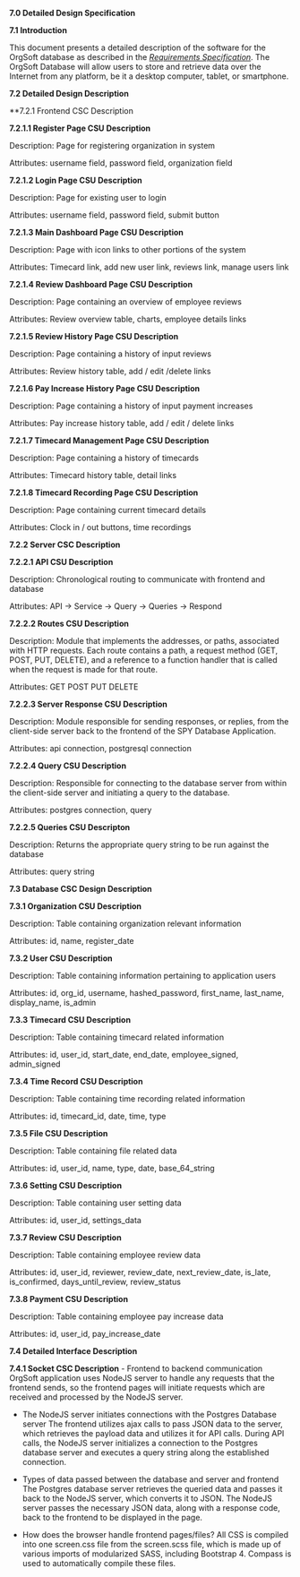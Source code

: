 **7.0	Detailed Design Specification**

**7.1	Introduction**

This document presents a detailed description of the software for the OrgSoft database as described in the [*Requirements Specification*](https://github.com/cjdellomes/OrgSoft/blob/master/Deliverables/software-requirements-specifications.md). The OrgSoft Database will allow users to store and retrieve data over the Internet from any platform, be it a desktop computer, tablet, or smartphone.

**7.2 Detailed Design Description**

**7.2.1 Frontend CSC Description

**7.2.1.1 Register Page CSU Description**

Description: Page for registering organization in system

Attributes: username field, password field, organization field

**7.2.1.2 Login Page CSU Description**

Description: Page for existing user to login

Attributes: username field, password field, submit button

**7.2.1.3 Main Dashboard Page CSU Description**

Description: Page with icon links to other portions of the system

Attributes: Timecard link, add new user link, reviews link, manage users link

**7.2.1.4 Review Dashboard Page CSU Description**

Description: Page containing an overview of employee reviews

Attributes: Review overview table, charts, employee details links

**7.2.1.5 Review History Page CSU Description**

Description: Page containing a history of input reviews

Attributes: Review history table, add / edit /delete links

**7.2.1.6 Pay Increase History Page CSU Description**

Description: Page containing a history of input payment increases

Attributes: Pay increase history table, add / edit / delete links

**7.2.1.7 Timecard Management Page CSU Description**

Description: Page containing a history of timecards

Attributes: Timecard history table, detail links

**7.2.1.8 Timecard Recording Page CSU Description**

Description: Page containing current timecard details

Attributes: Clock in / out buttons, time recordings 

**7.2.2 Server CSC Description**

**7.2.2.1 API CSU Description**

Description: Chronological routing to communicate with frontend and database

Attributes: API -> Service -> Query -> Queries -> Respond

**7.2.2.2 Routes CSU Description**

Description: Module that implements the addresses, or paths, associated with HTTP requests. Each route contains a path, a request method (GET, POST, PUT, DELETE), and a reference to a function handler that is called when the request is made for that route.

Attributes: GET POST PUT DELETE

**7.2.2.3 Server Response CSU Description**

Description: Module responsible for sending responses, or replies, from the client-side server back to the frontend of the SPY Database Application.

Attributes: api connection, postgresql connection

**7.2.2.4 Query CSU Description**

Description: Responsible for connecting to the database server from within the client-side server and initiating a query to the database.

Attributes: postgres connection, query


**7.2.2.5 Queries CSU Descripton**

Description: Returns the appropriate query string to be run against the database

Attributes: query string


**7.3 Database CSC Design Description**
		
**7.3.1 Organization CSU Description**

Description: Table containing organization relevant information

Attributes: id, name, register_date


**7.3.2 User CSU Description**

Description: Table containing information pertaining to application users

Attributes: id, org_id, username, hashed_password, first_name, last_name, display_name, is_admin


**7.3.3 Timecard CSU Description**

Description: Table containing timecard related information

Attributes: id, user_id, start_date, end_date, employee_signed, admin_signed


**7.3.4 Time Record CSU Description**

Description: Table containing time recording related information

Attributes: id, timecard_id, date, time, type


**7.3.5 File CSU Description**

Description: Table containing file related data

Attributes: id, user_id, name, type, date, base_64_string


**7.3.6 Setting CSU Description**

Description: Table containing user setting data

Attributes: id, user_id, settings_data


**7.3.7 Review CSU Description**

Description: Table containing employee review data

Attributes: id, user_id, reviewer, review_date, next_review_date, is_late, is_confirmed, days_until_review, review_status


**7.3.8 Payment CSU Description**

Description: Table containing employee pay increase data

Attributes: id, user_id, pay_increase_date


**7.4 Detailed Interface Description**

**7.4.1 Socket CSC Description**
		- Frontend to backend communication
	OrgSoft application uses NodeJS server to handle any requests that the frontend sends, so the frontend pages will initiate requests which are received and processed by the NodeJS server.

- The NodeJS server initiates connections with the Postgres Database server
	The frontend utilizes ajax calls to pass JSON data to the server, which retrieves the payload data and utilizes it for API calls. During API calls, the NodeJS server initializes a connection to the Postgres database server and executes a query string along the established connection. 

- Types of data passed between the database and server and frontend
	The Postgres database server retrieves the queried data and passes it back to the NodeJS server, which converts it to JSON. The NodeJS server passes the necessary JSON data, along with a response code, back to the frontend to be displayed in the page. 

- How does the browser handle frontend pages/files?
	All CSS is compiled into one screen.css file from the screen.scss file, which is made up of various imports of modularized SASS, including Bootstrap 4. Compass is used to automatically compile these files.


